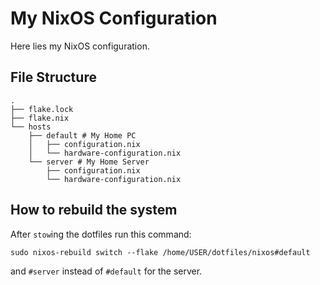 # My NixOS Configuration

Here lies my NixOS configuration.

## File Structure

```shell
.
├── flake.lock
├── flake.nix
└── hosts
    ├── default # My Home PC
    │   ├── configuration.nix
    │   └── hardware-configuration.nix
    └── server # My Home Server
        ├── configuration.nix
        └── hardware-configuration.nix
```

## How to rebuild the system

After `stow`ing the dotfiles run this command:
```shell
sudo nixos-rebuild switch --flake /home/USER/dotfiles/nixos#default
```

and `#server` instead of `#default` for the server.
